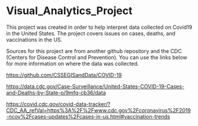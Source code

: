 # Visual_Analytics_Project

This project was created in order to help interpret data collected on Covid19 in the United States.
The project covers issues on cases, deaths, and vaccinations in the US.

Sources for this project are from another github repository and the CDC (Centers for Disease Control and Prevention). You can use the links below for more information on where the data was collected.

https://github.com/CSSEGISandData/COVID-19

https://data.cdc.gov/Case-Surveillance/United-States-COVID-19-Cases-and-Deaths-by-State-o/9mfq-cb36/data

https://covid.cdc.gov/covid-data-tracker/?CDC_AA_refVal=https%3A%2F%2Fwww.cdc.gov%2Fcoronavirus%2F2019-ncov%2Fcases-updates%2Fcases-in-us.html#vaccination-trends
